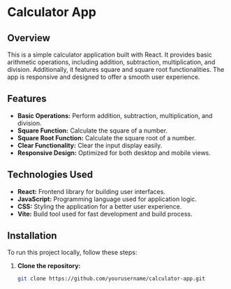 # Calculator App

## Overview

This is a simple calculator application built with React. It provides basic arithmetic operations, including addition, subtraction, multiplication, and division. Additionally, it features square and square root functionalities. The app is responsive and designed to offer a smooth user experience.

## Features

- **Basic Operations:** Perform addition, subtraction, multiplication, and division.
- **Square Function:** Calculate the square of a number.
- **Square Root Function:** Calculate the square root of a number.
- **Clear Functionality:** Clear the input display easily.
- **Responsive Design:** Optimized for both desktop and mobile views.

## Technologies Used

- **React:** Frontend library for building user interfaces.
- **JavaScript:** Programming language used for application logic.
- **CSS:** Styling the application for a better user experience.
- **Vite:** Build tool used for fast development and build process.

## Installation

To run this project locally, follow these steps:

1. **Clone the repository:**
   ```bash
   git clone https://github.com/yourusername/calculator-app.git
